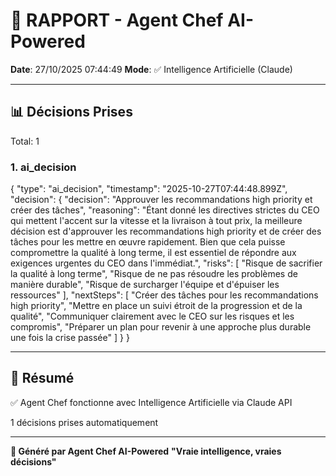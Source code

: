 # 🤖 RAPPORT - Agent Chef AI-Powered

**Date**: 27/10/2025 07:44:49
**Mode**: ✅ Intelligence Artificielle (Claude)

---

## 📊 Décisions Prises

Total: 1


### 1. ai_decision

{
  "type": "ai_decision",
  "timestamp": "2025-10-27T07:44:48.899Z",
  "decision": {
    "decision": "Approuver les recommandations high priority et créer des tâches",
    "reasoning": "Étant donné les directives strictes du CEO qui mettent l'accent sur la vitesse et la livraison à tout prix, la meilleure décision est d'approuver les recommandations high priority et de créer des tâches pour les mettre en œuvre rapidement. Bien que cela puisse compromettre la qualité à long terme, il est essentiel de répondre aux exigences urgentes du CEO dans l'immédiat.",
    "risks": [
      "Risque de sacrifier la qualité à long terme",
      "Risque de ne pas résoudre les problèmes de manière durable",
      "Risque de surcharger l'équipe et d'épuiser les ressources"
    ],
    "nextSteps": [
      "Créer des tâches pour les recommandations high priority",
      "Mettre en place un suivi étroit de la progression et de la qualité",
      "Communiquer clairement avec le CEO sur les risques et les compromis",
      "Préparer un plan pour revenir à une approche plus durable une fois la crise passée"
    ]
  }
}


---

## 🎯 Résumé

✅ Agent Chef fonctionne avec Intelligence Artificielle via Claude API

1 décisions prises automatiquement

---

**🤖 Généré par Agent Chef AI-Powered**
**"Vraie intelligence, vraies décisions"**
